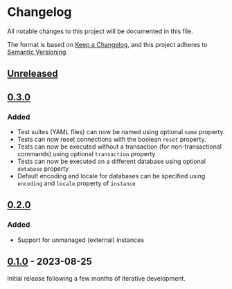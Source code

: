 # Changelog

All notable changes to this project will be documented in this file.

The format is based on [Keep a Changelog](https://keepachangelog.com/en/1.0.0/),
and this project adheres
to [Semantic Versioning](https://semver.org/spec/v2.0.0.html).

## [Unreleased]

## [0.3.0]

### Added

* Test suites (YAML files) can now be named using optional `name` property.
* Tests can now reset connections with the boolean `reset` property.
* Tests can now be executed without a transaction (for non-transactional commands) using optional `transaction` property
* Tests can now be executed on a different database using optional `database` property
* Default encoding and locale for databases can be specified using `encoding` and `locale` property of `instance`

## [0.2.0]

### Added

* Support for unmanaged (external) instances

## [0.1.0] - 2023-08-25

Initial release following a few months of iterative development.

[Unreleased]: https://github.com/omnigres/omnigres/commits/master/pg_yregress

[0.3.0]: https://github.com/omnigres/omnigres/releases/tag/pg_yregress/v0.3.0

[0.2.0]: https://github.com/omnigres/omnigres/releases/tag/pg_yregress/v0.2.0

[0.1.0]: https://github.com/omnigres/omnigres/releases/tag/pg_yregress/v0.1.0
